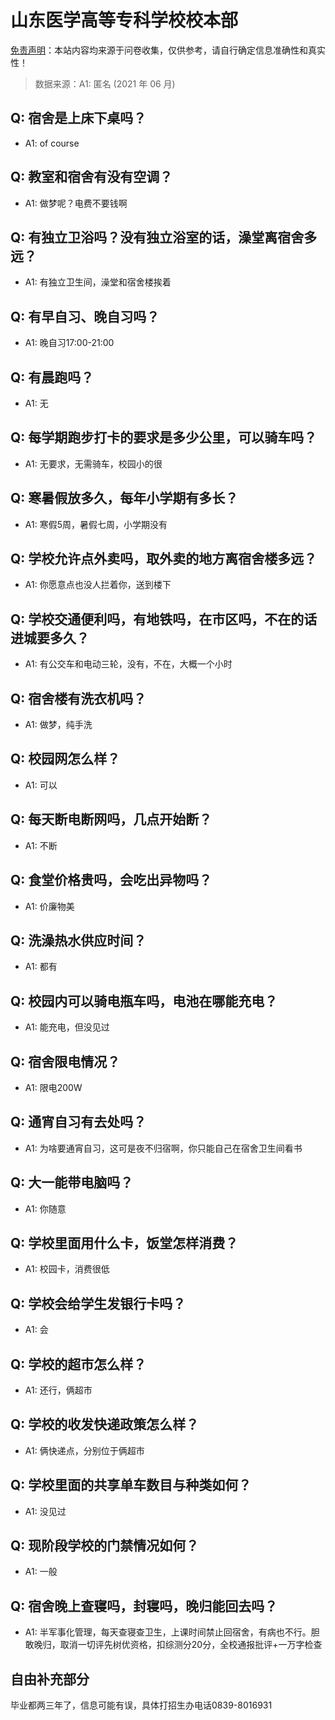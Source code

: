# 山东医学高等专科学校校本部

[免责声明](https://colleges.chat/#_3)：本站内容均来源于问卷收集，仅供参考，请自行确定信息准确性和真实性！

> 数据来源：A1: 匿名 (2021 年 06 月)

## Q: 宿舍是上床下桌吗？

- A1: of course

## Q: 教室和宿舍有没有空调？

- A1: 做梦呢？电费不要钱啊

## Q: 有独立卫浴吗？没有独立浴室的话，澡堂离宿舍多远？

- A1: 有独立卫生间，澡堂和宿舍楼挨着

## Q: 有早自习、晚自习吗？

- A1: 晚自习17:00-21:00

## Q: 有晨跑吗？

- A1: 无

## Q: 每学期跑步打卡的要求是多少公里，可以骑车吗？

- A1: 无要求，无需骑车，校园小的很

## Q: 寒暑假放多久，每年小学期有多长？

- A1: 寒假5周，暑假七周，小学期没有

## Q: 学校允许点外卖吗，取外卖的地方离宿舍楼多远？

- A1: 你愿意点也没人拦着你，送到楼下

## Q: 学校交通便利吗，有地铁吗，在市区吗，不在的话进城要多久？

- A1: 有公交车和电动三轮，没有，不在，大概一个小时

## Q: 宿舍楼有洗衣机吗？

- A1: 做梦，纯手洗

## Q: 校园网怎么样？

- A1: 可以

## Q: 每天断电断网吗，几点开始断？

- A1: 不断

## Q: 食堂价格贵吗，会吃出异物吗？

- A1: 价廉物美

## Q: 洗澡热水供应时间？

- A1: 都有

## Q: 校园内可以骑电瓶车吗，电池在哪能充电？

- A1: 能充电，但没见过

## Q: 宿舍限电情况？

- A1: 限电200W

## Q: 通宵自习有去处吗？

- A1: 为啥要通宵自习，这可是夜不归宿啊，你只能自己在宿舍卫生间看书

## Q: 大一能带电脑吗？

- A1: 你随意

## Q: 学校里面用什么卡，饭堂怎样消费？

- A1: 校园卡，消费很低

## Q: 学校会给学生发银行卡吗？

- A1: 会

## Q: 学校的超市怎么样？

- A1: 还行，俩超市

## Q: 学校的收发快递政策怎么样？

- A1: 俩快递点，分别位于俩超市

## Q: 学校里面的共享单车数目与种类如何？

- A1: 没见过

## Q: 现阶段学校的门禁情况如何？

- A1: 一般

## Q: 宿舍晚上查寝吗，封寝吗，晚归能回去吗？

- A1: 半军事化管理，每天查寝查卫生，上课时间禁止回宿舍，有病也不行。胆敢晚归，取消一切评先树优资格，扣综测分20分，全校通报批评+一万字检查

## 自由补充部分

毕业都两三年了，信息可能有误，具体打招生办电话0839-8016931